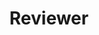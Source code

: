 ---
title: "Reviewer"
collection: services
type: reviewer
titles:
  - "ICLR (2025)"
  - "NAACL (2025)"
---